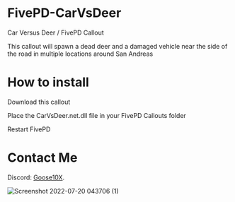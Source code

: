 # FivePD-CarVsDeer
Car Versus Deer / FivePD Callout

This callout will spawn a dead deer and a damaged vehicle near the side of the road in multiple locations around San Andreas

# How to install
Download this callout

Place the CarVsDeer.net.dll file in your FivePD Callouts folder

Restart FivePD

# Contact Me
Discord: [Goose10X](https://discord.gg/VKamh4WUV5).
<br>


![Screenshot 2022-07-20 043706 (1)](https://github.com/Goose10X/FivePD-CarVsDeer/assets/116154238/eceffae3-77b1-4499-8497-987fc80047e9)
